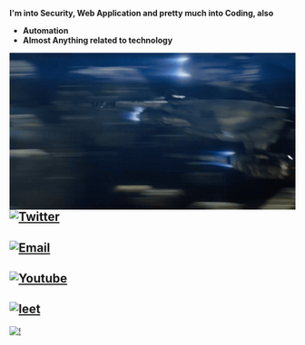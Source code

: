 **I'm into Security, Web Application and pretty much into Coding, also**
- **Automation** 
- **Almost Anything related to technology**

<img align="left" src="n1.gif" style="top:10%; right:10%">

## [![Twitter](https://img.shields.io/twitter/url?label=%2Fkrggraj87126&style=social&url=https%3A%2F%2Ftwitter.com%2Fkrggraj87126)](https://twitter.com/krggraj87126)

## [![Email](https://img.shields.io/badge/rajatgangwar471@gmail.com-8B2BE2)](mailto:rajatgangwar471@gmail.com)

## [![Youtube](https://img.shields.io/youtube/channel/subscribers/UC7drqF0RIzeH7W29lsOtnkA?label=Subscribe&style=social)](https://www.youtube.com/channel/UCGfjq4r3CB-NLBBaXTpEmTw)

## [![leet](https://img.shields.io/badge/leet-code-black)](https://leetcode.com/s7887132/)




[![!](!)](127.0.0.1)




